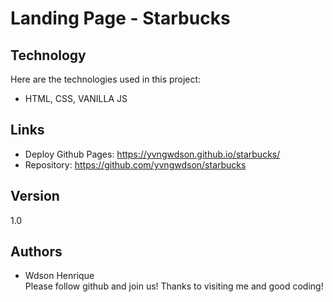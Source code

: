# Landing Page - Starbucks

## Technology  
Here are the technologies used in this project:  
* HTML, CSS, VANILLA JS

## Links
* Deploy Github Pages: https://yvngwdson.github.io/starbucks/
* Repository: https://github.com/yvngwdson/starbucks

## Version
1.0

## Authors
* Wdson Henrique  
Please follow github and join us! Thanks to visiting me and good coding!
